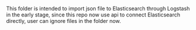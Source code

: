 This folder is intended to import json file to Elasticsearch through Logstash in the early stage, since this repo now use api to connect Elasticsearch directly, user can ignore files in the folder now.